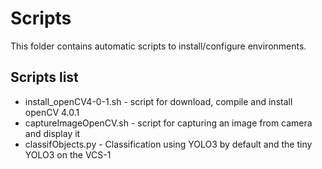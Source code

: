 # Scripts
This folder contains automatic scripts to install/configure environments.

## Scripts list
* install_openCV4-0-1.sh - script for download, compile and install openCV 4.0.1
* captureImageOpenCV.sh - script for capturing an image from camera and display it
* classifObjects.py - Classification using YOLO3 by default and the tiny YOLO3 on the VCS-1
